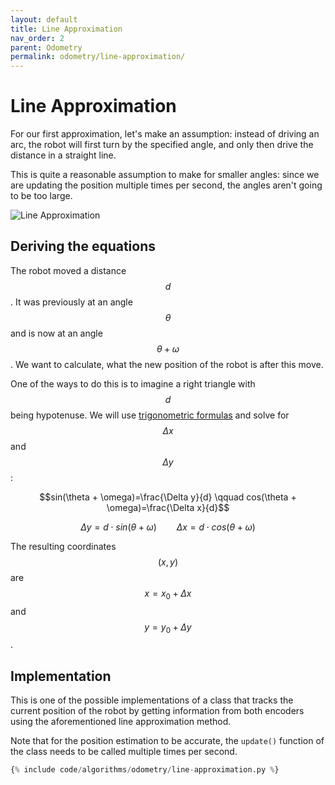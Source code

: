 ```yaml
---
layout: default
title: Line Approximation
nav_order: 2
parent: Odometry
permalink: odometry/line-approximation/
---
```


# Line Approximation
For our first approximation, let's make an assumption: instead of driving an arc, the robot will first turn by the specified angle, and only then drive the distance in a straight line.

This is quite a reasonable assumption to make for smaller angles: since we are updating the position multiple times per second, the angles aren't going to be too large.

![Line Approximation]({{site.baseurl}}/assets/images/odometry/line-approximation.png "Line Approximation")

## Deriving the equations
The robot moved a distance $$d$$. It was previously at an angle $$\theta$$ and is now at an angle $$\theta + \omega$$. We want to calculate, what the new position of the robot is after this move.

One of the ways to do this is to imagine a right triangle with $$d$$ being hypotenuse. We will use [trigonometric formulas](https://www2.clarku.edu/faculty/djoyce/trig/formulas.html) and solve for $$\Delta x$$ and $$\Delta y$$:

$$sin(\theta + \omega)=\frac{\Delta y}{d} \qquad cos(\theta + \omega)=\frac{\Delta x}{d}$$

$$\Delta y = d \cdot sin(\theta + \omega) \qquad \Delta x = d \cdot cos(\theta + \omega)$$

The resulting coordinates $$(x,y)$$ are $$x=x_0+\Delta x$$ and $$y=y_0+\Delta y$$.


## Implementation
This is one of the possible implementations of a class that tracks the current position of the robot by getting information from both encoders using the aforementioned line approximation method.

Note that for the position estimation to be accurate, the `update()` function of the class needs to be called multiple times per second.

```python
{% include code/algorithms/odometry/line-approximation.py %}
```
